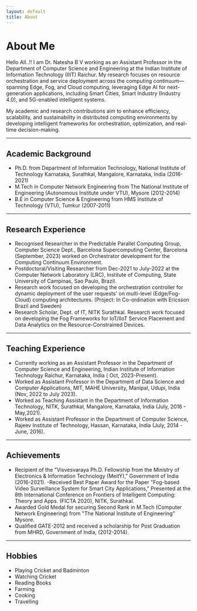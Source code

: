 ```yaml
---
layout: default
title: About
---
```


# About Me

Hello All..!!   I am Dr. Natesha B V working as an Assistant Professor in the Department of Computer Science and Engineering at the Indian Institute of Information Technology (IIIT) Raichur. My research focuses on resource orchestration and service deployment across the computing continuum—spanning Edge, Fog, and Cloud computing, leveraging Edge AI for next-generation applications, including Smart Cities, Smart Industry (Industry 4.0), and 5G-enabled intelligent systems.

My academic and research contributions aim to enhance efficiency, scalability, and sustainability in distributed computing environments by developing intelligent frameworks for orchestration, optimization, and real-time decision-making.

---

## Academic Background

- Ph.D. from Department of Information Technology, National Institute of Technology Karnataka, Surathkal, Mangalore, Karnataka, India (2016-2021)
- M.Tech in Computer Network Engineering from The National Institute of Engineering (Autonomous Institute under VTU), Mysore (2012-2014)
- B.E in Computer Science & Engineering from HMS Institute of Technology (VTU), Tumkur (2007-2011)

---

## Research Experience

- Recognised Researcher in the Predictable Parallel Computing Group, Computer Science Dept., Barcelona Supercomputing Center, Barcelona (September, 2023) worked on Orchestrator development for the Computing Continuum Environment. 
- Postdoctoral/Visiting Researcher from Dec-2021 to July-2022 at the Computer Network Laboratory (LRC), Institute of Computing, State University of Campinas, Sao Paulo, Brazil.
- Research work focused on developing the orchestration controller for dynamic deployment of the user requests' on multi-level (Edge/Fog-Cloud) computing architectures. (Project: In Co-ordination with Ericsson Brazil and Sweden)
- Research Scholar, Dept. of IT, NITK Surathkal. 
Research work focused on developing the Fog Frameworks for IoT/IIoT Service Placement and Data Analytics on the Resource-Constrained Devices.

---

## Teaching Experience

- Currently working as an Assistant Professor in the Department of Computer Science and Engineering, Indian Institute of Information Technology Raichur, Karnataka, India ( Oct, 2023-Present).
- Worked as Assistant Professor in the Department of Data Science and Computer Applications, MIT, MAHE University, Manipal, Udupi, India  (Nov, 2022 to July 2023). 
- Worked as Teaching Assistant in the Department of Information Technology, NITK, Surathkal, Mangalore, Karnataka, India  (July, 2016 - May,2021).
- Worked as Assistant Professor in the Department of Computer Science, Rajeev Institute of  Technology, Hassan, Karnataka, India (July, 2014 -June, 2016). 

---

## Achievements

- Recipient of the "Visvesvaraya Ph.D. Fellowship from the Ministry of Electronics & Information Technology (MeitY)," Government of India (2016-2021). 
-Received Best Paper Award for the Paper "Fog-based Video Surveillance System for Smart City Applications," Presented at the 8th International Conference on Frontiers of Intelligent Computing: Theory and Apps. (FICTA 2020), NITK, Surathkal.
- Awarded Gold Medal for securing Second Rank in M.Tech (Computer Network Engineering) from "The National Institute of Engineering" Mysore.
- Qualified GATE-2012 and received a scholarship for Post Graduation from MHRD, Government of India, (2012-2014).

---

## Hobbies

- Playing Cricket and Badminton
- Watching Cricket
- Reading Books
- Farming
- Cooking 
- Travelling
